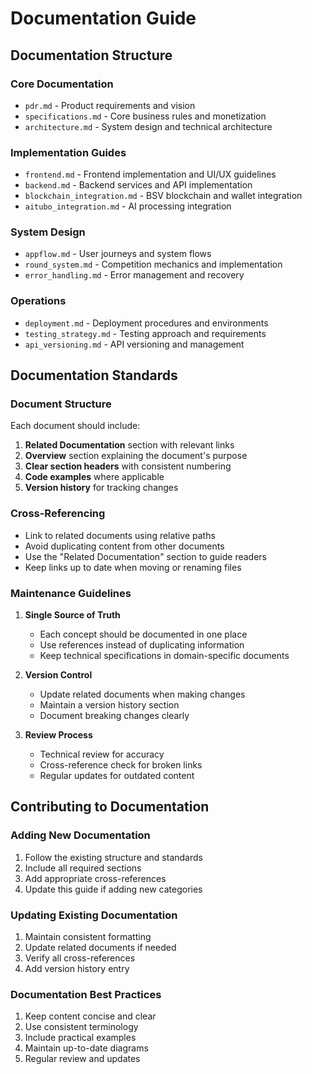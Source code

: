 # Documentation Guide

## Documentation Structure

### Core Documentation
- `pdr.md` - Product requirements and vision
- `specifications.md` - Core business rules and monetization
- `architecture.md` - System design and technical architecture

### Implementation Guides
- `frontend.md` - Frontend implementation and UI/UX guidelines
- `backend.md` - Backend services and API implementation
- `blockchain_integration.md` - BSV blockchain and wallet integration
- `aitubo_integration.md` - AI processing integration

### System Design
- `appflow.md` - User journeys and system flows
- `round_system.md` - Competition mechanics and implementation
- `error_handling.md` - Error management and recovery

### Operations
- `deployment.md` - Deployment procedures and environments
- `testing_strategy.md` - Testing approach and requirements
- `api_versioning.md` - API versioning and management

## Documentation Standards

### Document Structure
Each document should include:
1. **Related Documentation** section with relevant links
2. **Overview** section explaining the document's purpose
3. **Clear section headers** with consistent numbering
4. **Code examples** where applicable
5. **Version history** for tracking changes

### Cross-Referencing
- Link to related documents using relative paths
- Avoid duplicating content from other documents
- Use the "Related Documentation" section to guide readers
- Keep links up to date when moving or renaming files

### Maintenance Guidelines
1. **Single Source of Truth**
   - Each concept should be documented in one place
   - Use references instead of duplicating information
   - Keep technical specifications in domain-specific documents

2. **Version Control**
   - Update related documents when making changes
   - Maintain a version history section
   - Document breaking changes clearly

3. **Review Process**
   - Technical review for accuracy
   - Cross-reference check for broken links
   - Regular updates for outdated content

## Contributing to Documentation

### Adding New Documentation
1. Follow the existing structure and standards
2. Include all required sections
3. Add appropriate cross-references
4. Update this guide if adding new categories

### Updating Existing Documentation
1. Maintain consistent formatting
2. Update related documents if needed
3. Verify all cross-references
4. Add version history entry

### Documentation Best Practices
1. Keep content concise and clear
2. Use consistent terminology
3. Include practical examples
4. Maintain up-to-date diagrams
5. Regular review and updates 